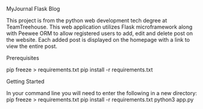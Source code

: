 MyJournal Flask Blog

This project is from the python web development tech degree at TeamTreehouse. This web application utilizes Flask microframework along with Peewee ORM to allow registered users to add, edit and delete post on the website. Each added post is displayed on the homepage with a link to view the entire post.


Prerequisites

pip freeze > requirements.txt
pip install -r requirements.txt

Getting Started

In your command line you will need to enter the following in a new directory:
pip freeze > requirements.txt
pip install -r requirements.txt
python3 app.py
